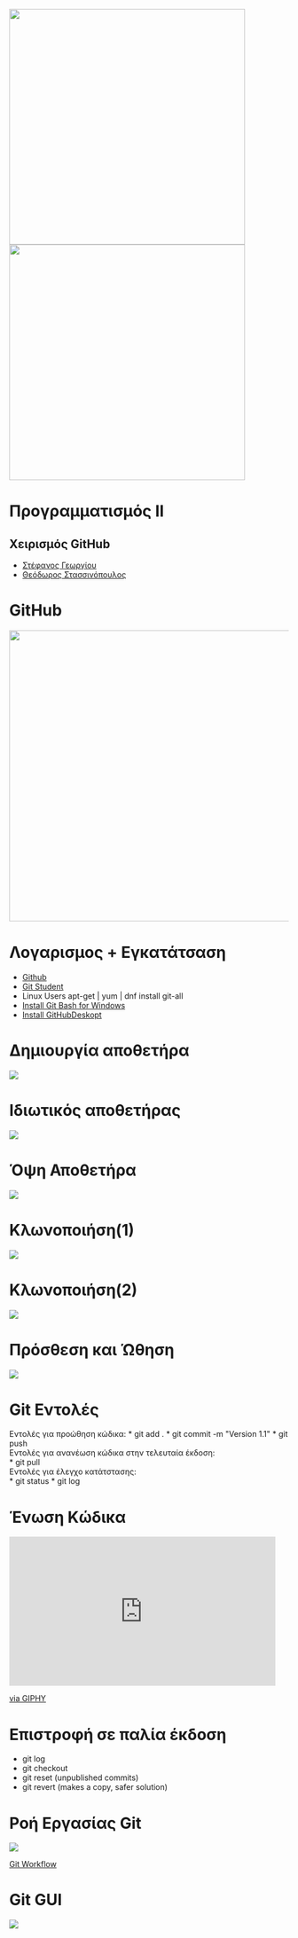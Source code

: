 <img src="media/AUEB_logo.jpg" width="425" /> <img src="media/BA_Lab.png" width="425" />
# Προγραμματισμός ΙΙ
## Χειρισμός GitHub

* [Στέφανος Γεωργίου](https://www.balab.aueb.gr/stefanos-georgiou.html)
* [Θεόδωρος Στασσινόπουλος](https://www.balab.aueb.gr/theodore-stassinopoulos.html)


# GitHub

<img src="media/GitHub.jpg" width="525" height="525" /> 


# Λογαρισμος + Εγκατάτσαση

* [Github](https://github.com/)
* [Git Student](https://education.github.com/)
* Linux Users apt-get | yum | dnf install git-all
* [Install Git Bash for Windows](https://git-for-windows.github.io/)
* [Install GitHubDeskopt](https://desktop.github.com/)


# Δημιουργία  αποθετήρα

![](media/Create_New_Repo.png)


# Iδιωτικός αποθετήρας

![](media/Create_Private_Repo.png)


# Όψη Αποθετήρα

![](media/Repo_view.png)


# Κλωνοποιήση(1)

![](media/Clone_Repo.png)


# Κλωνοποιήση(2)

![](media/Clone_Bash.png)


# Πρόσθεση και Ώθηση

![](media/Push_Changes.png)


# Git Εντολές
<div style="text-align: left"> 
Εντολές για προώθηση κώδικα:
</dv>
* git add .
* git commit -m "Version 1.1"
* git push

<div style="text-align: left">
Εντολές για ανανέωση κώδικα στην τελευταία έκδοση:
</div>
* git pull 

<div style="text-align: left">
Εντολές για έλεγχο κατάτστασης:
</div>
* git status
* git log


# Ένωση Κώδικα

<iframe src="https://giphy.com/embed/cFkiFMDg3iFoI" width="480" height="269" frameBorder="0" class="giphy-embed" allowFullScreen></iframe><p><a href="https://giphy.com/gifs/git-merge-cFkiFMDg3iFoI">via GIPHY</a></p>


# Επιστροφή σε παλία έκδοση

* git log
* git checkout 
* git reset (unpublished commits)
* git revert (makes a copy, safer solution)



# Ροή Εργασίας Git

![](media/Git_Workflow.png)

[Git Workflow](http://blog.osteele.com/2008/05/my-git-workflow/)


# Git GUI

![](media/GitHubDesktopCloneRepo.png)

